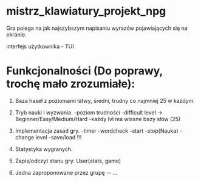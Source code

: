 # mistrz_klawiatury_projekt_npg
Gra polega na jak najszybszym napisaniu wyrazów pojawiających się na ekranie.

interfejs użytkownika - TUI

Funkcjonalności (Do poprawy, trochę mało zrozumiałe):
====================
1. Baza haseł z poziomami łatwy, średni, trudny co najmniej 25 w każdym.
2. Tryb nauki i wyzwania.
  -poziom trudności
  -difficult level -> Beginner/Easy/Medium/Hard
  -każdy lvl ma własne bazy słów (25)

3. Implementacja zasad gry.
  -timer
  -wordcheck
  -start
  -stop(Nauka)
  -change level 
  -save/load !!!

5.  Statystyka wygranych.

6.  Zapis/odczyt stanu gry.
  User(stats, game)


7. Jedna zaproponowane przez grupę -- ...

